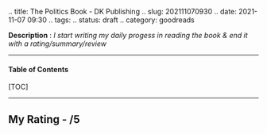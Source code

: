 .. title: The Politics Book - DK Publishing
.. slug: 202111070930
.. date: 2021-11-07 09:30
.. tags: 
.. status: draft
.. category: goodreads

**Description** : *I start writing my daily  progess  in reading the book & end it with a rating/summary/review*

***

<h4>Table of Contents</h4>
[TOC]

***
<!-- TEASER_END -->

## My Rating - /5

